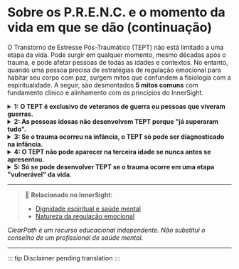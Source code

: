 ﻿# Sobre os P.R.E.N.C. e o momento da vida em que se dão (continuação)

O Transtorno de Estresse Pós-Traumático (TEPT) não está limitado a uma etapa da vida. Pode surgir em qualquer momento, mesmo décadas após o trauma, e pode afetar pessoas de todas as idades e contextos. No entanto, quando uma pessoa precisa de estratégias de regulação emocional para habitar seu corpo com paz, surgem mitos que confundem a fisiologia com a espiritualidade. A seguir, são desmontados **5 mitos comuns** com fundamento clínico e alinhamento com os princípios do InnerSight.

<details>
<summary><strong>1: O TEPT é exclusivo de veteranos de guerra ou pessoas que viveram guerras.</strong></summary>

**Realidade:** Qualquer evento traumático —como acidentes, abusos, desastres naturais, violência doméstica ou diagnósticos médicos graves— pode provocar TEPT, sem importar a idade ou contexto vital.<br>
**Risco:** Este preconceito pode invisibilizar o sofrimento de pessoas fora do âmbito bélico e limitar o acesso a apoio para outros tipos de vítimas.
</details>

<details>
<summary><strong>2: As pessoas idosas não desenvolvem TEPT porque "já superaram tudo".</strong></summary>

**Realidade:** O envelhecimento não imuniza contra o TEPT. Na verdade, na velhice podem emergir sintomas não tratados previamente, especialmente ao diminuírem as distrações cotidianas (como o trabalho).<br>
**Risco:** Subestimar o TEPT na velhice impede uma atenção adequada e pode agravar o isolamento, a depressão ou a deterioração da qualidade de vida em adultos idosos.
</details>

<details>
<summary><strong>3: Se o trauma ocorreu na infância, o TEPT só pode ser diagnosticado na infância.</strong></summary>

**Realidade:** Muitos adultos são diagnosticados com TEPT complexo derivado de traumas infantis que não foram identificados nem tratados a tempo.<br>
**Risco:** Ignorar esta realidade atrasa o diagnóstico, complica a recuperação e perpetua o ciclo de mal-estar até a idade adulta.
</details>

<details>
<summary><strong>4: O TEPT não pode aparecer na terceira idade se nunca antes se apresentou.</strong></summary>

**Realidade:** Eventos traumáticos na velhice —como quedas graves, hospitalizações intensivas ou a morte violenta de um ente querido— podem desencadear TEPT mesmo em pessoas que nunca o haviam experimentado.<br>
**Risco:** Não prestar atenção a sintomas novos na velhice aumenta o risco de que o TEPT passe despercebido e não seja tratado adequadamente.
</details>

<details>
<summary><strong>5: Só se pode desenvolver TEPT se o trauma ocorre em uma etapa "vulnerável" da vida.</strong></summary>

**Realidade:** Não existe uma "etapa vulnerável exclusiva". A vulnerabilidade ao TEPT depende de fatores biológicos, psicológicos e sociais, não de uma janela de tempo específica.<br>
**Risco:** Este mito pode levar a subestimar a importância do acompanhamento ante traumas vividos fora dessas supostas "etapas vulneráveis", negando atenção e compreensão.
</details>


---

> 🔗 **Relacionado no InnerSight**:  
> - [Dignidade espiritual e saúde mental](https://inner-clarity.github.io/InnerSight/pt#dignidade-espiritual-e-saúde-mental)  
> - [Natureza da regulação emocional](https://inner-clarity.github.io/InnerSight/pt#natureza-da-regulação-emocional)

*ClearPath é um recurso educacional independente. Não substitui o conselho de um profissional de saúde mental.*

---

::: tip
Disclaimer pending translation
:::
